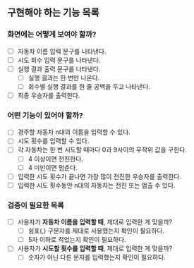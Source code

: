 ## 구현해야 하는 기능 목록
### 화면에는 어떻게 보여야 할까?
- [ ] 자동차 이름 입력 문구를 나타낸다.
- [ ] 시도 회수 입력 문구를 나타낸다.
- [ ] 실행 결과 출력 문구를 나타낸다.
  - [ ] 실행 결과는 한 번만 나온다.
  - [ ] 회수별 실행 결과를 한 줄 공백을 두고 나타낸다.
- [ ] 최종 우승자를 출력한다.

### 어떤 기능이 있어야 할까?
- [ ] 경주할 자동차 n대의 이름을 입력할 수 있다.
- [ ] 시도 횟수를 입력할 수 있다.
- [ ] 각 자동차는 한 번 시도할 때마다 0과 9사이의 무작위 값을 구한다.
  - [ ] 4 이상이면 전진한다.
  - [ ] 4 미만이면 멈춘다.
- [ ] 입력한 시도 횟수가 끝나면 가장 많이 전진한 우승자를 출력한다.
- [ ] 입력한 시도 횟수동안 n대의 자동차는 전진 또는 멈출 수 있다.

### 검증이 필요한 목록
- [ ] 사용자가 **자동차 이름을 입력할 때**, 제대로 입력한 게 맞을까?
  - [ ] 쉼표(,) 구분자를 제대로 사용했는지 확인이 필요하다.
  - [ ] 5자 이하로 적었는지 확인이 필요하다.
- [ ] 사용자가 **시도할 횟수를 입력할 때**, 제대로 입력한 게 맞을까?
  - [ ] 숫자가 아닌 다른 문자를 입력했는지 확인이 필요하다.